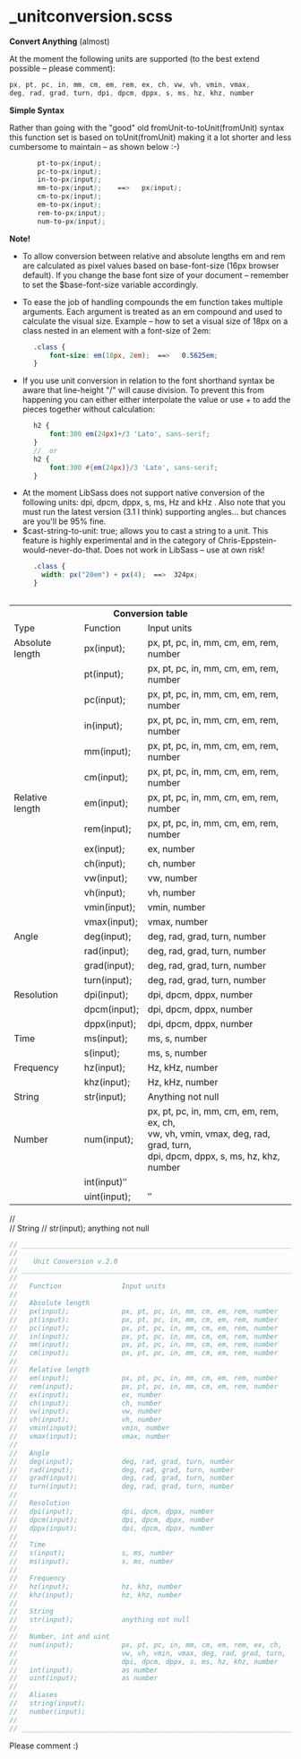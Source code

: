 _unitconversion.scss
==============

**Convert Anything** (almost)

At the moment the following units are supported (to the best extend possible – please comment):

````SCSS
px, pt, pc, in, mm, cm, em, rem, ex, ch, vw, vh, vmin, vmax, 
deg, rad, grad, turn, dpi, dpcm, dppx, s, ms, hz, khz, number
````


**Simple Syntax**

Rather than going with the "good" old fromUnit-to-toUnit(fromUnit) syntax this function set is based on toUnit(fromUnit) making it a lot shorter and less cumbersome to maintain – as shown below :-)

````SCSS
       pt-to-px(input);
       pc-to-px(input);       
       in-to-px(input);       
       mm-to-px(input);    ==>   px(input);   
       cm-to-px(input);              
       em-to-px(input);              
       rem-to-px(input);                     
       num-to-px(input);  
`````
**Note!**

* To allow conversion between relative and absolute lengths em and rem are calculated as pixel values based on base-font-size (16px browser default). If you change the base font size of your document – remember to set the $base-font-size variable accordingly.

* To ease the job of handling compounds the em function takes multiple arguments. Each argument is treated as an em compound and used to calculate the visual size.
Example – how to set a visual size of 18px on a class nested in an element with a font-size of 2em:
````SCSS
      .class {
          font-size: em(18px, 2em);  ==>   0.5625em;
      }
`````
* If you use unit conversion in relation to the font shorthand syntax be aware that line-height "/" will cause division. To prevent this from happening you can either either interpolate the value or use + to add the pieces together without calculation:
````SCSS
      h2 { 
          font:300 em(24px)+/3 'Lato', sans-serif;
      }
      //  or
      h2 { 
          font:300 #{em(24px)}/3 'Lato', sans-serif;
      }
````
* At the moment LibSass does not support native conversion of the following units: dpi, dpcm, dppx, s, ms, Hz and kHz . Also note that you must run the latest version (3.1 I think) supporting angles... but chances are you'll be 95% fine.
* $cast-string-to-unit: true; allows you to cast a string to a unit. This feature is highly experimental and in the category of Chris-Eppstein-would-never-do-that. Does not work in LibSass – use at own risk!
````SCSS
      .class {
        width: px("20em") + px(4);  ==>  324px;
      }
    
````
<table>
<tr><th colspan="3">Conversion table</th></tr>
<tr><td>Type</td><td>Function</td><td>Input units</td></tr>
<tr><td>Absolute length</td><td>px(input);</td><td>px, pt, pc, in, mm, cm, em, rem, number</td></tr>
<tr><td>               </td><td>pt(input);</td><td>px, pt, pc, in, mm, cm, em, rem, number</td></tr>
<tr><td>               </td><td>pc(input);</td><td>px, pt, pc, in, mm, cm, em, rem, number</td></tr>
<tr><td>               </td><td>in(input);</td><td>px, pt, pc, in, mm, cm, em, rem, number</td></tr>
<tr><td>               </td><td>mm(input);</td><td>px, pt, pc, in, mm, cm, em, rem, number</td></tr>
<tr><td>               </td><td>cm(input);</td><td>px, pt, pc, in, mm, cm, em, rem, number</td></tr>

<tr><td>Relative length</td><td>em(input);</td><td>px, pt, pc, in, mm, cm, em, rem, number</td></tr>
<tr><td>               </td><td>rem(input);</td><td>px, pt, pc, in, mm, cm, em, rem, number</td></tr>
<tr><td>               </td><td>ex(input);</td><td>ex, number                              </td></tr>
<tr><td>               </td><td>ch(input);</td><td>ch, number                              </td></tr>
<tr><td>               </td><td>vw(input);</td><td>vw, number                              </td></tr>
<tr><td>               </td><td>vh(input);</td><td>vh, number                              </td></tr>
<tr><td>               </td><td>vmin(input);</td><td>vmin, number                          </td></tr>
<tr><td>               </td><td>vmax(input);</td><td>vmax, number                          </td></tr>

<tr><td>Angle          </td><td>deg(input);</td><td>deg, rad, grad, turn, number           </td></tr>
<tr><td>               </td><td>rad(input);</td><td>deg, rad, grad, turn, number           </td></tr>
<tr><td>               </td><td>grad(input);</td><td>deg, rad, grad, turn, number          </td></tr>
<tr><td>               </td><td>turn(input);</td><td>deg, rad, grad, turn, number          </td></tr>

<tr><td>Resolution     </td><td>dpi(input);</td><td>dpi, dpcm, dppx, number                </td></tr>
<tr><td>               </td><td>dpcm(input);</td><td>dpi, dpcm, dppx, number               </td></tr>
<tr><td>               </td><td>dppx(input);</td><td>dpi, dpcm, dppx, number               </td></tr>

<tr><td>Time           </td><td>ms(input);</td><td>ms, s, number                           </td></tr>
<tr><td>               </td><td>s(input);</td><td> ms, s, number                            </td></tr>

<tr><td>Frequency      </td><td>hz(input);</td><td>Hz, kHz, number                         </td></tr>
<tr><td>               </td><td>khz(input);</td><td>Hz, kHz, number                        </td></tr>


<tr><td>String        </td><td>str(input);</td><td>Anything not null                       </td></tr>
<tr><td>Number        </td><td>num(input);</td>
<td>px, pt, pc, in, mm, cm, em, rem, ex, ch,<br>vw, vh, vmin, vmax, deg, rad, grad, turn,<br>dpi, dpcm, dppx, s, ms, hz, khz, number</td></tr>
<tr><td>              </td><td>int(input)″</td></tr>
<tr><td>              </td><td>uint(input);</td><td>″</td></tr>
</table>


//  
//   String
//   str(input);            anything not null



````SCSS
// ____________________________________________________________________________
//
//    Unit Conversion v.2.0
// ____________________________________________________________________________
//
//   Function               Input units    
//     
//   Absolute length      
//   px(input);             px, pt, pc, in, mm, cm, em, rem, number
//   pt(input);             px, pt, pc, in, mm, cm, em, rem, number
//   pc(input);             px, pt, pc, in, mm, cm, em, rem, number
//   in(input);             px, pt, pc, in, mm, cm, em, rem, number
//   mm(input);             px, pt, pc, in, mm, cm, em, rem, number
//   cm(input);             px, pt, pc, in, mm, cm, em, rem, number
//
//   Relative length 
//   em(input);             px, pt, pc, in, mm, cm, em, rem, number
//   rem(input);            px, pt, pc, in, mm, cm, em, rem, number
//   ex(input);             ex, number  
//   ch(input);             ch, number
//   vw(input);             vw, number
//   vh(input);             vh, number
//   vmin(input);           vmin, number  
//   vmax(input);           vmax, number
//
//   Angle
//   deg(input);            deg, rad, grad, turn, number
//   rad(input);            deg, rad, grad, turn, number
//   grad(input);           deg, rad, grad, turn, number
//   turn(input);           deg, rad, grad, turn, number
//
//   Resolution
//   dpi(input);            dpi, dpcm, dppx, number
//   dpcm(input);           dpi, dpcm, dppx, number
//   dppx(input);           dpi, dpcm, dppx, number
//
//   Time
//   s(input);              s, ms, number
//   ms(input);             s, ms, number
//
//   Frequency
//   hz(input);             hz, khz, number
//   khz(input);            hz, khz, number
//  
//   String
//   str(input);            anything not null
//
//   Number, int and uint
//   num(input);            px, pt, pc, in, mm, cm, em, rem, ex, ch,
//                          vw, vh, vmin, vmax, deg, rad, grad, turn,
//                          dpi, dpcm, dppx, s, ms, hz, khz, number
//   int(input);            as number
//   uint(input);           as number
//
//   Aliases
//   string(input);
//   number(input);
//
// ____________________________________________________________________________
````

Please comment :)
